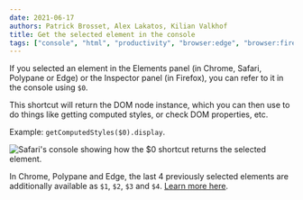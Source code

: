 ```yaml
---
date: 2021-06-17
authors: Patrick Brosset, Alex Lakatos, Kilian Valkhof
title: Get the selected element in the console
tags: ["console", "html", "productivity", "browser:edge", "browser:firefox", "browser:chrome", "browser:safari", "browser:polypane"]
---
```

If you selected an element in the Elements panel (in Chrome, Safari, Polypane or Edge) or the Inspector panel (in Firefox), you can refer to it in the console using `$0`.

This shortcut will return the DOM node instance, which you can then use to do things like getting computed styles, or check DOM properties, etc.

Example: `getComputedStyles($0).display`.

![Safari's console showing how the $0 shortcut returns the selected element.](../../assets/img/get-current-element-in-console.jpg)

In Chrome, Polypane and Edge, the last 4 previously selected elements are additionally available as `$1`, `$2`, `$3` and `$4`. [Learn more here](./get-current-element-in-console.md).

